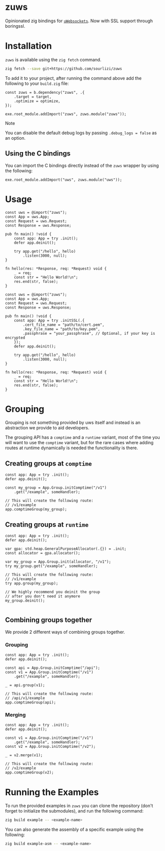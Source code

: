 # zuws

Opinionated zig bindings for [`uWebsockets`](https://github.com/uNetworking/uWebSockets). Now with SSL support through boringssl.

# Installation

`zuws` is available using the `zig fetch` command.

```sh
zig fetch --save git+https://github.com/sourlizi/zuws
```

To add it to your project, after running the command above add the following to your `build.zig` file:

```zig
const zuws = b.dependency("zuws", .{
    .target = target,
    .optimize = optimize,
});

exe.root_module.addImport("zuws", zuws.module("zuws"));
```

> [!NOTE]
> You can disable the default debug logs by passing `.debug_logs = false` as an option.

## Using the C bindings

You can import the C bindings directly instead of the `zuws` wrapper by using the following:

```zig
exe.root_module.addImport("uws", zuws.module("uws"));
```

# Usage

```zig
const uws = @import("zuws");
const App = uws.App;
const Request = uws.Request;
const Response = uws.Response;

pub fn main() !void {
    const app: App = try .init();
    defer app.deinit();

    try app.get("/hello", hello)
        .listen(3000, null);
}

fn hello(res: *Response, req: *Request) void {
    _ = req;
    const str = "Hello World!\n";
    res.end(str, false);
}
```


```zig
const uws = @import("zuws");
const App = uws.App;
const Request = uws.Request;
const Response = uws.Response;

pub fn main() !void {
    const app: App = try .initSSL(.{
        .cert_file_name = "path/to/cert.pem",
        .key_file_name = "path/to/key.pem",
        .passphrase = "your_passphrase", // Optional, if your key is encrypted
    });
    defer app.deinit();

    try app.get("/hello", hello)
        .listen(3000, null);
}

fn hello(res: *Response, req: *Request) void {
    _ = req;
    const str = "Hello World!\n";
    res.end(str, false);
}
```

# Grouping

Grouping is not something provided by uws itself and instead is an abstraction we provide to aid developers.

The grouping API has a `comptime` and a `runtime` variant, most of the time you will want to use the `comptime` variant, but for the rare cases where adding routes at runtime dynamically is needed the functionality is there.

## Creating groups at `comptime`

```zig
const app: App = try .init();
defer app.deinit();

const my_group = App.Group.initComptime("/v1")
    .get("/example", someHandler);

// This will create the following route:
// /v1/example
app.comptimeGroup(my_group);
```

## Creating groups at `runtime`

```zig
const app: App = try .init();
defer app.deinit();

var gpa: std.heap.GeneralPurposeAllocator(.{}) = .init;
const allocator = gpa.allocator();

var my_group = App.Group.init(allocator, "/v1");
try my_group.get("/example", someHandler);

// This will create the following route:
// /v1/example
try app.group(my_group);

// We highly recommend you deinit the group
// after you don't need it anymore
my_group.deinit();


```

## Combining groups together

We provide 2 different ways of combining groups together.

### Grouping

```zig
const app: App = try .init();
defer app.deinit();

const api = App.Group.initComptime("/api");
const v1 = App.Group.initComptime("/v1")
    .get("/example", someHandler);

_ = api.group(v1);

// This will create the following route:
// /api/v1/example
app.comptimeGroup(api);
```

### Merging

```zig
const app: App = try .init();
defer app.deinit();

const v1 = App.Group.initComptime("/v1")
    .get("/example", someHandler);
const v2 = App.Group.initComptime("/v2");

_ = v2.merge(v1);

// This will create the following route:
// /v2/example
app.comptimeGroup(v2);
```

# Running the Examples

To run the provided examples in `zuws` you can clone the repository (don't forget to initialize the submodules), and run the following command:

```zsh
zig build example -- <example-name>
```

You can also generate the assembly of a specific example using the following:

```zsh
zig build example-asm -- <example-name>
```
